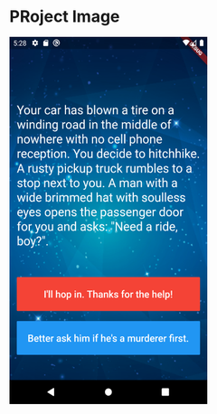 # PRoject Image

<img src="https://github.com/frankmaayn/flutter_projects/blob/main/project_images/destinii.png" width="350" height="650">
